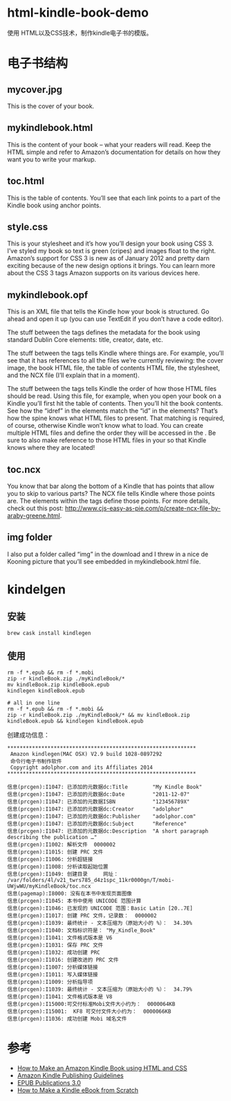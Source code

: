 # html-kindle-book-demo

使用 HTML以及CSS技术，制作kindle电子书的模版。


# 电子书结构

## mycover.jpg

This is the cover of your book.

## mykindlebook.html

This is the content of your book – what your readers will read. Keep the HTML simple and refer to Amazon’s documentation for details on how they want you to write your markup.

## toc.html

This is the table of contents. You’ll see that each link points to a part of the Kindle book using anchor points.

## style.css

This is your stylesheet and it’s how you’ll design your book using CSS 3. I’ve styled my book so text is green (cripes) and images float to the right. Amazon’s support for CSS 3 is new as of January 2012 and pretty darn exciting because of the new design options it brings. You can learn more about the CSS 3 tags Amazon supports on its various devices here.

## mykindlebook.opf

This is an XML file that tells the Kindle how your book is structured. Go ahead and open it up (you can use TextEdit if you don’t have a code editor).

The stuff between the <metadata> tags defines the metadata for the book using standard Dublin Core elements: title, creator, date, etc.

The stuff between the <manifest> tags tells Kindle where things are. For example, you’ll see that it has references to all the files we’re currently reviewing: the cover image, the book HTML file, the table of contents HTML file, the stylesheet, and the NCX file (I’ll explain that in a moment).

The stuff between the <spine> tags tells Kindle the order of how those HTML files should be read. Using this file, for example, when you open your book on a Kindle you’ll first hit the table of contents. Then you’ll hit the book contents. See how the “idref” in the <spine> elements match the “id” in the <manifest> elements? That’s how the spine knows what HTML files to present. That matching is required, of course, otherwise Kindle won’t know what to load. You can create multiple HTML files and define the order they will be accessed in the <spine>. Be sure to also make reference to those HTML files in your <manifest> so that Kindle knows where they are located!

## toc.ncx

You know that bar along the bottom of a Kindle that has points that allow you to skip to various parts? The NCX file tells Kindle where those points are. The <navPoint> elements within the <navMap> tags define those points. For more details, check out this post: http://www.cjs-easy-as-pie.com/p/create-ncx-file-by-araby-greene.html.

## img folder
I also put a folder called “img” in the download and I threw in a nice de Kooning picture that you’ll see embedded in mykindlebook.html file.


# kindelgen

## 安装
```
brew cask install kindlegen
```

## 使用

```
rm -f *.epub && rm -f *.mobi
zip -r kindleBook.zip ./myKindleBook/*
mv kindleBook.zip kindleBook.epub
kindlegen kindleBook.epub

# all in one line
rm -f *.epub && rm -f *.mobi && 
zip -r kindleBook.zip ./myKindleBook/* && mv kindleBook.zip kindleBook.epub && kindlegen kindleBook.epub
```

创建成功信息：
```
*************************************************************
 Amazon kindlegen(MAC OSX) V2.9 build 1028-0897292 
 命令行电子书制作软件 
 Copyright adolphor.com and its Affiliates 2014 
*************************************************************

信息(prcgen):I1047: 已添加的元数据dc:Title        "My Kindle Book"
信息(prcgen):I1047: 已添加的元数据dc:Date         "2011-12-07"
信息(prcgen):I1047: 已添加的元数据ISBN            "123456789X"
信息(prcgen):I1047: 已添加的元数据dc:Creator      "adolphor"
信息(prcgen):I1047: 已添加的元数据dc:Publisher    "adolphor.com"
信息(prcgen):I1047: 已添加的元数据dc:Subject      "Reference"
信息(prcgen):I1047: 已添加的元数据dc:Description  "A short paragraph describing the publication …"
信息(prcgen):I1002: 解析文件  0000002
信息(prcgen):I1015: 创建 PRC 文件
信息(prcgen):I1006: 分析超链接
信息(prcgen):I1008: 分析读取起始位置
信息(prcgen):I1049: 创建目录     网址： /var/folders/4l/v21_twrs785_d4z1spc_11kr0000gn/T/mobi-UWjwWU/myKindleBook/toc.ncx
信息(pagemap):I8000: 没有在本书中发现页面图像
信息(prcgen):I1045: 本书中使用 UNICODE 范围计算
信息(prcgen):I1046: 已发现的 UNICODE 范围：Basic Latin [20..7E]
信息(prcgen):I1017: 创建 PRC 文件，记录数：  0000002
信息(prcgen):I1039: 最终统计 - 文本压缩为（原始大小的 %）：  34.30%
信息(prcgen):I1040: 文档标识符是： "My_Kindle_Book"
信息(prcgen):I1041: 文件格式版本是 V6
信息(prcgen):I1031: 保存 PRC 文件
信息(prcgen):I1032: 成功创建 PRC
信息(prcgen):I1016: 创建改进的 PRC 文件
信息(prcgen):I1007: 分析媒体链接
信息(prcgen):I1011: 写入媒体链接
信息(prcgen):I1009: 分析指导项
信息(prcgen):I1039: 最终统计 - 文本压缩为（原始大小的 %）：  34.79%
信息(prcgen):I1041: 文件格式版本是 V8
信息(prcgen):I15000:可交付标准Mobi文件大小约为：  0000064KB
信息(prcgen):I15001:  KF8 可交付文件大小约为：  0000066KB
信息(prcgen):I1036: 成功创建 Mobi 域名文件
```

# 参考
* [How to Make an Amazon Kindle Book using HTML and CSS](http://www.perrygarvin.com/blog/2012/01/16/how-to-make-an-amazon-kindle-book-using-html-and-css/)
* [Amazon Kindle Publishing Guidelines](http://kindlegen.s3.amazonaws.com/AmazonKindlePublishingGuidelines.pdf)
* [EPUB Publications 3.0](http://www.idpf.org/epub/30/spec/epub30-publications.html)
* [How to Make a Kindle eBook from Scratch](https://www.aliciaramirez.com/2014/05/how-to-make-a-kindle-ebook-from-scratch/)

